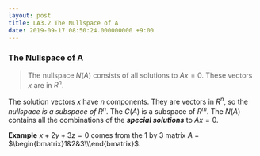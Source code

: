 ```yaml
---
layout: post
title: LA3.2 The Nullspace of A
date: 2019-09-17 08:50:24.000000000 +9:00
---
```


### The Nullspace of A
> The nullspace $N(A)$ consists of all solutions to $Ax=0$. These vectors $x$ are in $R^n$.

The solution vectors $x$ have $n$ components. They are vectors in $R^n$, so the *nullspace is a subspace of $R^n$*. The $C(A)$ is a subspace of $R^m$.
The $N(A)$ contains all the combinations of the ***special solutions*** to $Ax=0$.

**Example** $x+2y+3z=0$ comes from the 1 by 3 matrix $A$ = $\begin{bmatrix}1&2&3\\\end{bmatrix}$.

